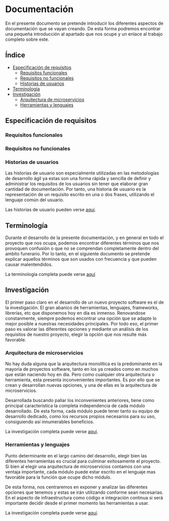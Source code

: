 # Documentación

En el presente documento se pretende introducir los diferentes aspectos de documentación que se vayan creando. De esta forma podremos encontrar una pequeña introducción al apartado que nos ocupe y un enlace al trabajo completo sobre este.

## Índice


- [Especificación de requisitos](#especificacion_requisitos)
	- [Requisitos funcionales](#requisitos_funcionales)
	- [Requisitos no funcionales](#requisitos_no_funcionales)
	- [Historias de usuarios](#historias_usuarios)
- [Terminología](#terminología)
- [Investigación](#investigacion)
	- [Arquitectura de microservicios](#microservicios)
	- [Herramientas y lenguajes](#herramientas_lenguajes)

## Especificación de requisitos <a name="especificacion_requisitos"></a>

### Requisitos funcionales <a name="requisitos_funcionales"></a>

### Requisitos no funcionales <a name="requisitos_no_funcionales"></a>

### Historias de usuarios <a name="historias_usuarios"></a>

Las historias de usuario son especialmente utilizadas en las metodologías de desarrollo ágil ya estas son una forma rápida y sencilla de definir y administrar los requisitos de los usuarios sin tener que elaborar gran cantidad de documentación. Por tanto, una historia de usuario es la representación de un requisito escrito en una o dos frases, utilizando el lenguaje común del usuario.

Las historias de usuario pueden verse [aquí](#historias_de_usuario.md).

## Terminología <a name="especificacion_requisitos"></a>

Durante el desarrollo de la presente documentación, y en general en todo el proyecto que nos ocupa, podemos encontrar diferentes términos que nos provoquen confusión o que no se comprendan completamente dentro del ambito funerario. Por lo tanto, en el siguiente documento se pretende explicar aquellos términos que son usados con frecuencia y que pueden causar malentendidos.

La terminología completa puede verse [aquí](#terminologia.md)

## Investigación <a name="investigacion"></a>

El primer paso claro en el desarrollo de un nuevo proyecto software es el de la investigación. El gran abanico de herramientas, lenguajes, frameworks, librerías, etc que disponemos hoy en día es inmenso. Renovandose constanmente, siempre podemos encontrar una opción que se adapte lo mejor posible a nuestras necesidades principales. Por todo eso, el primer paso es valorar las diferentes opciones y mediante un análisis de los requisitos de nuestro proyecto, elegir la opción que nos resulte más favorable.

### Arquitectura de microservicios <a name="microservicios"></a>

No hay duda alguna que la arquitectura monolítica es la predominante en la mayoría de proyectos software, tanto en los ya creados como en muchos que están naciendo hoy en día. Pero como cualquier otra arquitectura o herramienta, esta presenta inconvenientes importantes. Es por ello que se crean y desarrollan nuevas opciones, y una de ellas es la arquitectura de microservicios. 

Desarrollada buscando paliar los inconvenientes anteriores, tiene como principal característica la completa independencia de cada módulo desarrollado. De esta forma, cada módulo puede tener tanto su equipo de desarrollo dedicado, como los recursos propios necesarios para su uso, consiguiendo así innumerables beneficios. 

La investigación completa puede verse [aquí](microservicios.md).

### Herramientas y lenguajes <a name="herramientas_lenguajes"></a>

Punto determinante en el largo camino del desarrollo, elegir bien las diferentes herramientas es crucial para culminar exitosamente el proyecto. Si bien al elegir una arquitectura de microservicios contamos con una ventaja importante, cada módulo puede estar escrito en el lenguaje mas favorable para la función que ocupe dicho módulo.

De esta forma, nos centraremos en exponer y analizar las diferentes opciones que tenemos y estas se irán utilizando conforme sean necesarias. En el aspecto de infraestructura como código e integración continua si será importante decidir desde el primer momento las herramientas a usar.

La investigación completa puede verse [aquí](herramientas_lenguajes.md).



